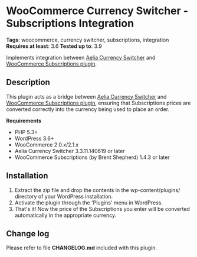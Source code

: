 WooCommerce Currency Switcher - Subscriptions Integration
===
**Tags**: woocommerce, currency switcher, subscriptions, integration
**Requires at least**: 3.6
**Tested up to**: 3.9

Implements integration between [Aelia Currency Switcher](http://dev.pathtoenlightenment.net/shop/currency-switcher-woocommerce/) and [WooCommerce Subscriptions plugin](http://www.woothemes.com/products/woocommerce-subscriptions/).

Description
---
This plugin acts as a bridge between [Aelia Currency Switcher](http://dev.pathtoenlightenment.net/shop/currency-switcher-woocommerce/) and [WooCommerce Subscriptions plugin](http://www.woothemes.com/products/woocommerce-subscriptions/), ensuring that Subscriptions prices are converted correctly into the currency being used to place an order.

**Requirements**

* PHP 5.3+
* WordPress 3.6+
* WooCommerce 2.0.x/2.1.x
* Aelia Currency Switcher 3.3.11.140619 or later
* WooCommerce Subscriptions (by Brent Shepherd) 1.4.3 or later

Installation
---
1. Extract the zip file and drop the contents in the wp-content/plugins/ directory of your WordPress installation.
2. Activate the plugin through the 'Plugins' menu in WordPress.
3. That's it! Now the price of the Subscriptions you enter will be converted automatically in the appropriate currency.

Change log
---
Please refer to file **CHANGELOG.md** included with this plugin.
